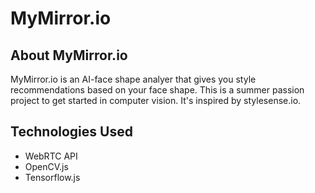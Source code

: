 # MyMirror.io
## About MyMirror.io
MyMirror.io is an AI-face shape analyer that gives you style recommendations based on your face shape. This is a summer passion project to get started in computer vision. It's inspired by stylesense.io.
## Technologies Used
- WebRTC API
- OpenCV.js
- Tensorflow.js
